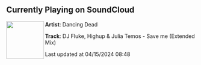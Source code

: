 ## Currently Playing on SoundCloud

[<img align="left" width="100" src="https://i1.sndcdn.com/artworks-joC63DvDBKtbp9Q4-yuQzYw-t500x500.jpg">](https://soundcloud.com/dancingdeadrecords/saveme)

**Artist**: Dancing Dead 

**Track**: DJ Fluke, Highup & Julia Temos - Save me (Extended Mix)

Last updated at 04/15/2024 08:48
